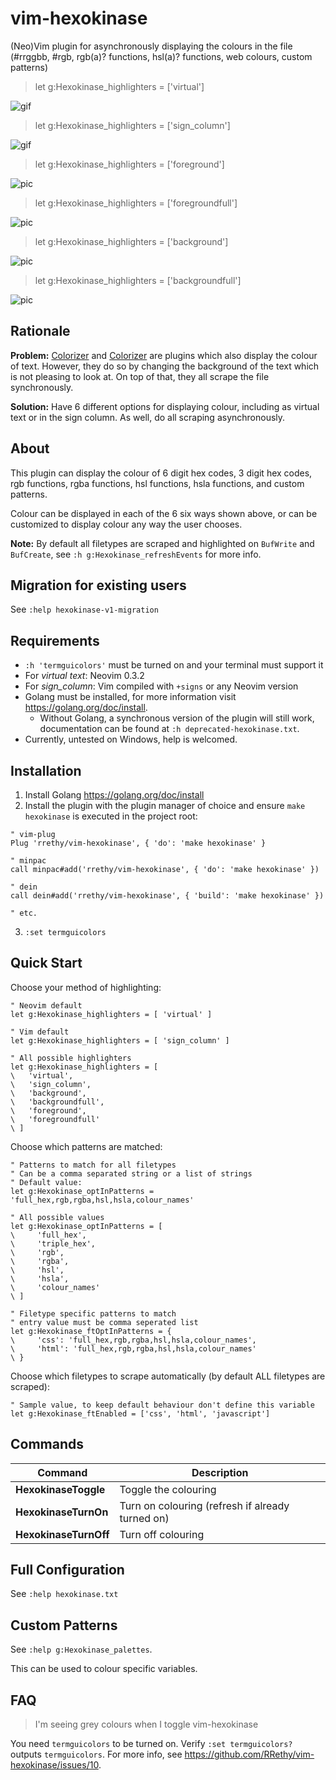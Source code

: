 # vim-hexokinase

(Neo)Vim plugin for asynchronously displaying the colours in the file (#rrggbb, #rgb, rgb(a)? functions, hsl(a)? functions, web colours, custom patterns)

> let g:Hexokinase_highlighters = ['virtual']

![gif](https://media.giphy.com/media/PikQiakj2NYxFDmcdl/giphy.gif)

> let g:Hexokinase_highlighters = ['sign_column']

![gif](https://media.giphy.com/media/5kFmgYX1mF7l25BnYe/giphy.gif)

> let g:Hexokinase_highlighters = ['foreground']

![pic](https://user-images.githubusercontent.com/21000943/64053823-2c26ae00-cb52-11e9-869a-f8ddfe797196.png)

> let g:Hexokinase_highlighters = ['foregroundfull']

![pic](https://user-images.githubusercontent.com/21000943/64053892-6e4fef80-cb52-11e9-8c81-31a785c7503e.png)

> let g:Hexokinase_highlighters = ['background']

![pic](https://user-images.githubusercontent.com/21000943/64057174-bb8a8c00-cb67-11e9-99b9-66f8eba00c65.png)

> let g:Hexokinase_highlighters = ['backgroundfull']

![pic](https://user-images.githubusercontent.com/21000943/64057161-91d16500-cb67-11e9-83ab-535ad2489c5a.png)

## Rationale

**Problem:** [Colorizer](https://github.com/chrisbra/Colorizer) and [Colorizer](https://github.com/lilydjwg/colorizer) are plugins which also display the colour of text. However, they do so by changing the background of the text which is not pleasing to look at. On top of that, they all scrape the file synchronously.

**Solution:** Have 6 different options for displaying colour, including as virtual text or in the sign column. As well, do all scraping asynchronously.

## About

This plugin can display the colour of 6 digit hex codes, 3 digit hex codes, rgb functions, rgba functions, hsl functions, hsla functions, and custom patterns.

Colour can be displayed in each of the 6 six ways shown above, or can be customized to display colour any way the user chooses.

**Note:** By default all filetypes are scraped and highlighted on `BufWrite` and `BufCreate`, see `:h g:Hexokinase_refreshEvents` for more info.

## Migration for existing users

See `:help hexokinase-v1-migration`

## Requirements

- `:h 'termguicolors'` must be turned on and your terminal must support it
- For *virtual text*: Neovim 0.3.2
- For *sign_column*: Vim compiled with `+signs` or any Neovim version
- Golang must be installed, for more information visit https://golang.org/doc/install.
    * Without Golang, a synchronous version of the plugin will still work, documentation can be found at `:h deprecated-hexokinase.txt`.
- Currently, untested on Windows, help is welcomed.

## Installation

1. Install Golang https://golang.org/doc/install
2. Install the plugin with the plugin manager of choice and ensure `make hexokinase` is executed in the project root:

```vim
" vim-plug
Plug 'rrethy/vim-hexokinase', { 'do': 'make hexokinase' }

" minpac
call minpac#add('rrethy/vim-hexokinase', { 'do': 'make hexokinase' })

" dein
call dein#add('rrethy/vim-hexokinase', { 'build': 'make hexokinase' })

" etc.
```

3. `:set termguicolors`

## Quick Start

Choose your method of highlighting:

```vim
" Neovim default
let g:Hexokinase_highlighters = [ 'virtual' ]

" Vim default
let g:Hexokinase_highlighters = [ 'sign_column' ]

" All possible highlighters
let g:Hexokinase_highlighters = [
\   'virtual',
\   'sign_column',
\   'background',
\   'backgroundfull',
\   'foreground',
\   'foregroundfull'
\ ]
```

Choose which patterns are matched:

```vim
" Patterns to match for all filetypes
" Can be a comma separated string or a list of strings
" Default value:
let g:Hexokinase_optInPatterns = 'full_hex,rgb,rgba,hsl,hsla,colour_names'

" All possible values
let g:Hexokinase_optInPatterns = [
\     'full_hex',
\     'triple_hex',
\     'rgb',
\     'rgba',
\     'hsl',
\     'hsla',
\     'colour_names'
\ ]

" Filetype specific patterns to match
" entry value must be comma seperated list
let g:Hexokinase_ftOptInPatterns = {
\     'css': 'full_hex,rgb,rgba,hsl,hsla,colour_names',
\     'html': 'full_hex,rgb,rgba,hsl,hsla,colour_names'
\ }
```

Choose which filetypes to scrape automatically (by default ALL filetypes are scraped):

```vim
" Sample value, to keep default behaviour don't define this variable
let g:Hexokinase_ftEnabled = ['css', 'html', 'javascript']
```

## Commands

| Command  | Description  |
|---|---|
| **HexokinaseToggle**  | Toggle the colouring  |
| **HexokinaseTurnOn**  | Turn on colouring (refresh if already turned on) |
| **HexokinaseTurnOff**  | Turn off colouring  |

## Full Configuration

See `:help hexokinase.txt`

## Custom Patterns

See `:help g:Hexokinase_palettes`.

This can be used to colour specific variables.

## FAQ

> I'm seeing grey colours when I toggle vim-hexokinase

You need `termguicolors` to be turned on. Verify `:set termguicolors?` outputs `termguicolors`. For more info, see https://github.com/RRethy/vim-hexokinase/issues/10.
